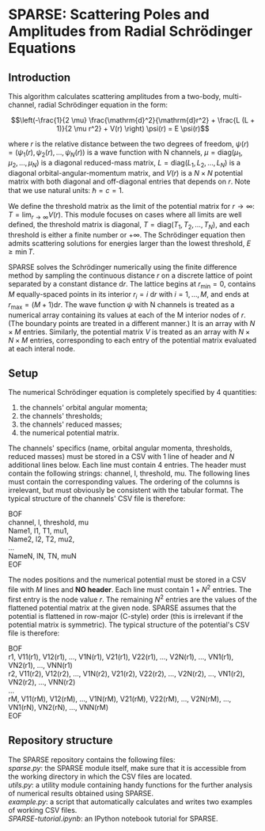 # SPARSE: Scattering Poles and Amplitudes from Radial Schrödinger Equations

## Introduction

This algorithm calculates scattering amplitudes from a two-body, multi-channel, radial Schrödinger equation in the form:

$$\left(-\frac{1}{2 \mu} \frac{\mathrm{d}^2}{\mathrm{d}r^2} + \frac{L (L + 1)}{2 \mu r^2} + V(r) \right) \psi(r) = E \psi(r)$$

where $r$ is the relative distance between the two degrees of freedom,
$\psi(r)=(\psi_1(r),\psi_2(r),\dots,\psi_N(r))$ is a wave function with N channels,
$\mu = \mathrm{diag}(\mu_1, \mu_2, \dots, \mu_N)$ is a diagonal reduced-mass matrix,
$L=\mathrm{diag}(L_1, L_2, \dots, L_N)$ is a diagonal orbital-angular-momentum matrix,
and $V(r)$ is a $N \times N$ potential matrix with both diagonal and off-diagonal entries that depends on $r$.
Note that we use natural units: $\hbar=c=1$.

We define the threshold matrix as the limit of the potential matrix for $r\to\infty$: $T=\lim_{r\to\infty}V(r)$.
This module focuses on cases where all limits are well defined,
the threshold matrix is diagonal, $T=\mathrm{diag}(T_1,T_2,\dots,T_N)$, and each threshold is either a finite number or $+\infty$.
The Schrödinger equation then admits scattering solutions for energies larger than the lowest threshold, $E \geq \min T$.

SPARSE solves the Schrödinger numerically using the finite difference method by sampling the continuous distance $r$ on a discrete
lattice of point separated by a constant distance $\mathrm{d}r$. The lattice begins at $r_\text{min}=0$, contains $M$ equally-spaced points in its interior
$r_i=i ~ \mathrm{d}r$ with $i=1,\dots,M$, and ends at $r_\text{max}=(M+1) \mathrm{d}r$.
The wave function $\psi$ with N channels is treated as a numerical array containing its values at each of the M interior nodes of $r$.
(The boundary points are treated in a different manner.)
It is an array with $N \times M$ entries. Similarly, the potential matrix $V$ is treated as an array with $N \times N \times M$ entries, corresponding to
each entry of the potential matrix evaluated at each interal node.

## Setup

The numerical Schrödinger equation is completely specified by 4 quantities:  
1. the channels' orbital angular momenta;
2. the channels' thresholds;
3. the channels' reduced masses;
4. the numerical potential matrix.

The channels' specifics (name, orbital angular momenta, thresholds, reduced masses) must be stored in a CSV with 1 line of header and $N$ additional lines below.
Each line must contain 4 entries.
The header must contain the following strings: channel, l, threshold, mu.
The following lines must contain the corresponding values.
The ordering of the columns is irrelevant, but must obviously be consistent with the tabular format.
The typical structure of the channels' CSV file is therefore:

BOF  
channel, l, threshold, mu  
Name1, l1, T1, mu1,  
Name2, l2, T2, mu2,  
...  
NameN, lN, TN, muN  
EOF  

The nodes positions and the numerical potential must be stored in a CSV file with $M$ lines and **NO header**.
Each line must contain $1 + N^2$ entries.
The first entry is the node value $r$.
The remaining $N^2$ entries are the values of the flattened potential matrix at the given node.
SPARSE assumes that the potential is flattened in row-major (C-style) order
(this is irrelevant if the potential matrix is symmetric).
The typical structure of the potential's CSV file is therefore:

BOF  
r1, V11(r1), V12(r1), ..., V1N(r1), V21(r1), V22(r1), ..., V2N(r1), ..., VN1(r1), VN2(r1), ..., VNN(r1)  
r2, V11(r2), V12(r2), ..., V1N(r2), V21(r2), V22(r2), ..., V2N(r2), ..., VN1(r2), VN2(r2), ..., VNN(r2)  
...  
rM, V11(rM), V12(rM), ..., V1N(rM), V21(rM), V22(rM), ..., V2N(rM), ..., VN1(rN), VN2(rN), ..., VNN(rM)  
EOF

## Repository structure

The SPARSE repository contains the following files:  
*sparse.py*: the SPARSE module itself, make sure that it is accessible from the working directory in which the CSV files are located.  
*utils.py*: a utility module containing handy functions for the further analysis of numerical results obtained using SPARSE.  
*example.py*: a script that automatically calculates and writes two examples of working CSV files.  
*SPARSE-tutorial.ipynb*: an IPython notebook tutorial for SPARSE.
